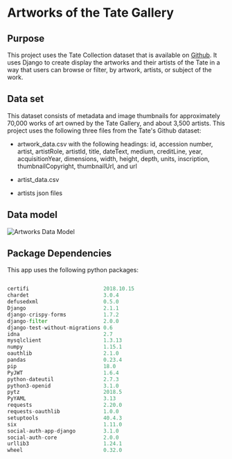 # Artworks of the Tate Gallery

## Purpose

This project uses the Tate Collection dataset that is available on [Github](https://github.com/tategallery/collection). It uses Django to create display the artworks and their artists of the Tate in a way that users can browse or filter, by artwork, artists, or subject of the work. 

## Data set

This dataset consists of metadata and image thumbnails for approximately 70,000 works of art owned by the Tate Gallery, and about 3,500 artists.  This project uses the following three files from the Tate's Github dataset: 

* artwork_data.csv with the following headings: id, accession number, artist, artistRole, artistId, title, dateText, medium, creditLine, year, acquisitionYear, dimensions, width, height, depth, units, inscription, thumbnailCopyright, thumbnailUrl, and url

* artist_data.csv

* artists json files 

## Data model

![Artworks Data Model](https://github.com/ooudsema/artworks/blob/master/static/artworksModel.png "Artworks Model")

## Package Dependencies

This app uses the following python packages: 

```python

certifi                        2018.10.15
chardet                        3.0.4
defusedxml                     0.5.0
Django                         2.1.1
django-crispy-forms            1.7.2
django-filter                  2.0.0
django-test-without-migrations 0.6
idna                           2.7
mysqlclient                    1.3.13
numpy                          1.15.1
oauthlib                       2.1.0
pandas                         0.23.4
pip                            18.0
PyJWT                          1.6.4
python-dateutil                2.7.3
python3-openid                 3.1.0
pytz                           2018.5
PyYAML                         3.13
requests                       2.20.0
requests-oauthlib              1.0.0
setuptools                     40.4.3
six                            1.11.0
social-auth-app-django         3.1.0
social-auth-core               2.0.0
urllib3                        1.24.1
wheel                          0.32.0

```